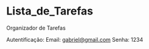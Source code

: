 # Lista_de_Tarefas
 Organizador de Tarefas
 
 Autentificação:
 Email: gabriel@gmail.com
 Senha: 1234
